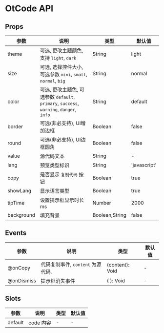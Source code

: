 # OtCode API

## Props

| 参数 | 说明 | 类型 | 默认值 |
| --- | --- | --- | --- |
| theme | 可选, 更改主题颜色, 支持 `light`, `dark` | String | light |
| size | 可选, 选择控件大小, 可选参数 `mini`, `small`, `normal`, `big` | String | normal |
| color | 可选, 更改主题色, 可选参数 `default`, `primary`, `success`, `warning`, `danger`, `info` | String | default |
| border | 可选(非必支持), UI增加边框 | Boolean | false |
| round | 可选(非必支持), UI边框圆角 | Boolean | false |
| value | 源代码文本 | String | - |
| lang | 预览类型标识 | String | 'javascript' |
| copy | 是否显示 `复制代码` 按钮 | Boolean | true |
| showLang | 显示语言类型 | Boolean | true |
| tipTime | 设置提示框显示时长 ms | Number | 2000 |
| background | 填充背景 | Boolean,String | false |

## Events

| 参数 | 说明 | 类型 | 默认值 |
| --- | --- | --- | --- |
| @onCopy |  代码复制事件, `content` 为源代码. | (content): Void | - |
| @onDismiss |  提示框消失事件 | ( ): Void | - |

## Slots

| 参数 | 说明 | 类型 | 默认值 |
| --- | --- | --- | --- |
| default | code 内容 | - | - |

